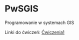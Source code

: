 # PwSGIS
Programowanie w systemach GIS

Linki do ćwiczeń: 
<a href="https://github.com/SmolakK/PwSGIS/raw/master/%C4%86wiczenia/Cwiczenia_1_Wprowadzenie.zip">Ćwiczenia1</a>

